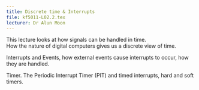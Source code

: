 ```yaml
---
title: Discrete time & Interrupts
file: kf5011-L02.2.tex
lecturer: Dr Alun Moon
---
```

This lecture looks at how signals can be handled in time.  
How the nature of digital computers gives us a discrete view of time.

Interrupts and Events, how external events cause interrupts to occur, how they are handled.

Timer.  The Periodic Interrupt Timer (PIT) and timed interrupts, hard and soft timers.
